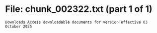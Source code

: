 ﻿# File: chunk_002322.txt (part 1 of 1)
```
Downloads Access downloadable documents for version effective 03 October 2025
```

